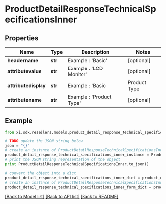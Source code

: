 # ProductDetailResponseTechnicalSpecificationsInner


## Properties

Name | Type | Description | Notes
------------ | ------------- | ------------- | -------------
**headername** | **str** | Example : &#39;Basic&#39; | [optional] 
**attributevalue** | **str** | Example : &#39;LCD Monitor&#39; | [optional] 
**attributedisplay** | **str** | Example : &#39;Basic|Product Type|LCD Monitor&#39; | [optional] 
**attributename** | **str** | Example : &#39;Product Type&#39; | [optional] 

## Example

```python
from xi.sdk.resellers.models.product_detail_response_technical_specifications_inner import ProductDetailResponseTechnicalSpecificationsInner

# TODO update the JSON string below
json = "{}"
# create an instance of ProductDetailResponseTechnicalSpecificationsInner from a JSON string
product_detail_response_technical_specifications_inner_instance = ProductDetailResponseTechnicalSpecificationsInner.from_json(json)
# print the JSON string representation of the object
print ProductDetailResponseTechnicalSpecificationsInner.to_json()

# convert the object into a dict
product_detail_response_technical_specifications_inner_dict = product_detail_response_technical_specifications_inner_instance.to_dict()
# create an instance of ProductDetailResponseTechnicalSpecificationsInner from a dict
product_detail_response_technical_specifications_inner_form_dict = product_detail_response_technical_specifications_inner.from_dict(product_detail_response_technical_specifications_inner_dict)
```
[[Back to Model list]](../README.md#documentation-for-models) [[Back to API list]](../README.md#documentation-for-api-endpoints) [[Back to README]](../README.md)


